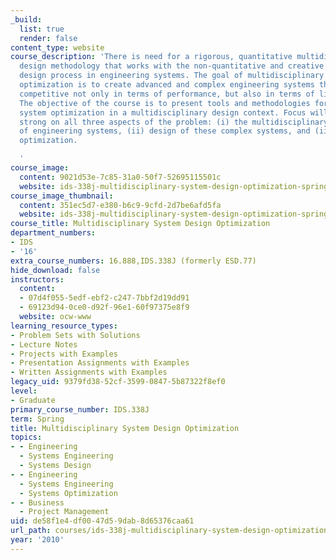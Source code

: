 ```yaml
---
_build:
  list: true
  render: false
content_type: website
course_description: 'There is need for a rigorous, quantitative multidisciplinary
  design methodology that works with the non-quantitative and creative side of the
  design process in engineering systems. The goal of multidisciplinary systems design
  optimization is to create advanced and complex engineering systems that must be
  competitive not only in terms of performance, but also in terms of life-cycle value.
  The objective of the course is to present tools and methodologies for performing
  system optimization in a multidisciplinary design context. Focus will be equally
  strong on all three aspects of the problem: (i) the multidisciplinary character
  of engineering systems, (ii) design of these complex systems, and (iii) tools for
  optimization.

  '
course_image:
  content: 9021d53e-7c85-31a0-50f7-52695115501c
  website: ids-338j-multidisciplinary-system-design-optimization-spring-2010
course_image_thumbnail:
  content: 351ec5d7-e380-b6c9-9cfd-2d7be6afd5fa
  website: ids-338j-multidisciplinary-system-design-optimization-spring-2010
course_title: Multidisciplinary System Design Optimization
department_numbers:
- IDS
- '16'
extra_course_numbers: 16.888,IDS.338J (formerly ESD.77)
hide_download: false
instructors:
  content:
  - 07d4f055-5edf-ebf2-c247-7bbf2d19dd91
  - 69123d94-0ce0-d92f-96e1-60f97375e8f9
  website: ocw-www
learning_resource_types:
- Problem Sets with Solutions
- Lecture Notes
- Projects with Examples
- Presentation Assignments with Examples
- Written Assignments with Examples
legacy_uid: 9379fd38-52cf-3599-0847-5b87322f8ef0
level:
- Graduate
primary_course_number: IDS.338J
term: Spring
title: Multidisciplinary System Design Optimization
topics:
- - Engineering
  - Systems Engineering
  - Systems Design
- - Engineering
  - Systems Engineering
  - Systems Optimization
- - Business
  - Project Management
uid: de58f1e4-df00-47d5-9dab-8d65376caa61
url_path: courses/ids-338j-multidisciplinary-system-design-optimization-spring-2010
year: '2010'
---
```

